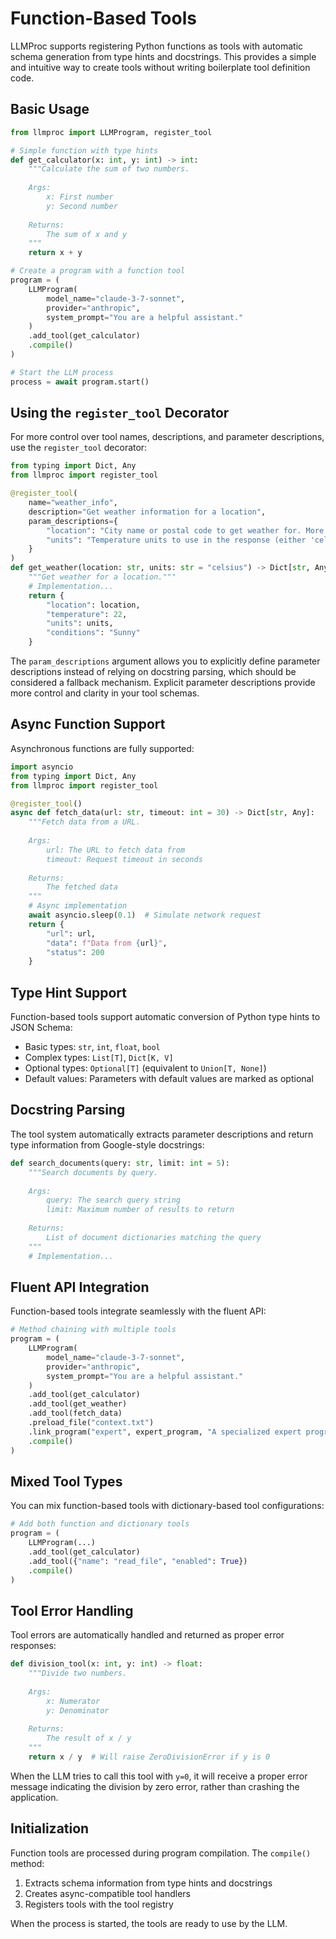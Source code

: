# Function-Based Tools

LLMProc supports registering Python functions as tools with automatic schema generation from type hints and docstrings. This provides a simple and intuitive way to create tools without writing boilerplate tool definition code.

## Basic Usage

```python
from llmproc import LLMProgram, register_tool

# Simple function with type hints
def get_calculator(x: int, y: int) -> int:
    """Calculate the sum of two numbers.
    
    Args:
        x: First number
        y: Second number
        
    Returns:
        The sum of x and y
    """
    return x + y

# Create a program with a function tool
program = (
    LLMProgram(
        model_name="claude-3-7-sonnet",
        provider="anthropic",
        system_prompt="You are a helpful assistant."
    )
    .add_tool(get_calculator)
    .compile()
)

# Start the LLM process
process = await program.start()
```

## Using the `register_tool` Decorator

For more control over tool names, descriptions, and parameter descriptions, use the `register_tool` decorator:

```python
from typing import Dict, Any
from llmproc import register_tool

@register_tool(
    name="weather_info", 
    description="Get weather information for a location",
    param_descriptions={
        "location": "City name or postal code to get weather for. More specific locations yield better results.",
        "units": "Temperature units to use in the response (either 'celsius' or 'fahrenheit')."
    }
)
def get_weather(location: str, units: str = "celsius") -> Dict[str, Any]:
    """Get weather for a location."""
    # Implementation...
    return {
        "location": location,
        "temperature": 22,
        "units": units,
        "conditions": "Sunny"
    }
```

The `param_descriptions` argument allows you to explicitly define parameter descriptions instead of relying on docstring parsing, which should be considered a fallback mechanism. Explicit parameter descriptions provide more control and clarity in your tool schemas.

## Async Function Support

Asynchronous functions are fully supported:

```python
import asyncio
from typing import Dict, Any
from llmproc import register_tool

@register_tool()
async def fetch_data(url: str, timeout: int = 30) -> Dict[str, Any]:
    """Fetch data from a URL.
    
    Args:
        url: The URL to fetch data from
        timeout: Request timeout in seconds
        
    Returns:
        The fetched data
    """
    # Async implementation
    await asyncio.sleep(0.1)  # Simulate network request
    return {
        "url": url,
        "data": f"Data from {url}",
        "status": 200
    }
```

## Type Hint Support

Function-based tools support automatic conversion of Python type hints to JSON Schema:

- Basic types: `str`, `int`, `float`, `bool`
- Complex types: `List[T]`, `Dict[K, V]`
- Optional types: `Optional[T]` (equivalent to `Union[T, None]`)
- Default values: Parameters with default values are marked as optional

## Docstring Parsing

The tool system automatically extracts parameter descriptions and return type information from Google-style docstrings:

```python
def search_documents(query: str, limit: int = 5):
    """Search documents by query.
    
    Args:
        query: The search query string
        limit: Maximum number of results to return
        
    Returns:
        List of document dictionaries matching the query
    """
    # Implementation...
```

## Fluent API Integration

Function-based tools integrate seamlessly with the fluent API:

```python
# Method chaining with multiple tools
program = (
    LLMProgram(
        model_name="claude-3-7-sonnet",
        provider="anthropic",
        system_prompt="You are a helpful assistant."
    )
    .add_tool(get_calculator)
    .add_tool(get_weather)
    .add_tool(fetch_data)
    .preload_file("context.txt")
    .link_program("expert", expert_program, "A specialized expert program")
    .compile()
)
```

## Mixed Tool Types

You can mix function-based tools with dictionary-based tool configurations:

```python
# Add both function and dictionary tools
program = (
    LLMProgram(...)
    .add_tool(get_calculator)
    .add_tool({"name": "read_file", "enabled": True})
    .compile()
)
```

## Tool Error Handling

Tool errors are automatically handled and returned as proper error responses:

```python
def division_tool(x: int, y: int) -> float:
    """Divide two numbers.
    
    Args:
        x: Numerator
        y: Denominator
        
    Returns:
        The result of x / y
    """
    return x / y  # Will raise ZeroDivisionError if y is 0
```

When the LLM tries to call this tool with `y=0`, it will receive a proper error message indicating the division by zero error, rather than crashing the application.

## Initialization

Function tools are processed during program compilation. The `compile()` method:

1. Extracts schema information from type hints and docstrings
2. Creates async-compatible tool handlers
3. Registers tools with the tool registry

When the process is started, the tools are ready to use by the LLM.